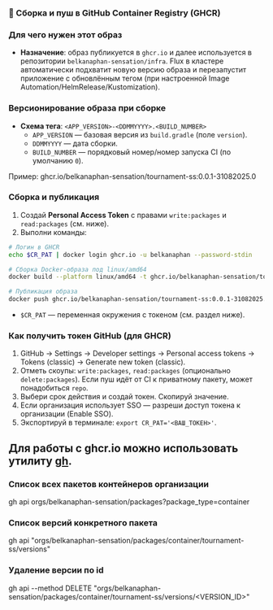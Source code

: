 ### 🔹 Сборка и пуш в GitHub Container Registry (GHCR)

### Для чего нужен этот образ
- **Назначение**: образ публикуется в `ghcr.io` и далее используется в репозитории `belkanaphan-sensation/infra`. Flux в кластере автоматически подхватит новую версию образа и перезапустит приложение с обновлённым тегом (при настроенной Image Automation/HelmRelease/Kustomization).

### Версионирование образа при сборке
- **Схема тега**: `<APP_VERSION>-<DDMMYYYY>.<BUILD_NUMBER>`
  - `APP_VERSION` — базовая версия из `build.gradle` (поле `version`).
  - `DDMMYYYY` — дата сборки.
  - `BUILD_NUMBER` — порядковый номер/номер запуска CI (по умолчанию `0`).

Пример: ghcr.io/belkanaphan-sensation/tournament-ss:0.0.1-31082025.0

### Сборка и публикация
1. Создай **Personal Access Token** с правами `write:packages` и `read:packages` (см. ниже).
2. Выполни команды:

```bash
# Логин в GHCR
echo $CR_PAT | docker login ghcr.io -u belkanaphan --password-stdin

# Сборка Docker-образа под linux/amd64
docker build --platform linux/amd64 -t ghcr.io/belkanaphan-sensation/tournament-ss:0.0.1-31082025.0 .

# Публикация образа
docker push ghcr.io/belkanaphan-sensation/tournament-ss:0.0.1-31082025.0
```

- `$CR_PAT` — переменная окружения с токеном (см. раздел ниже).

### Как получить токен GitHub (для GHCR)
1. GitHub → Settings → Developer settings → Personal access tokens → Tokens (classic) → Generate new token (classic).
2. Отметь скоупы: `write:packages`, `read:packages` (опционально `delete:packages`). Если пуш идёт от CI к приватному пакету, может понадобиться `repo`.
3. Выбери срок действия и создай токен. Скопируй значение.
4. Если организация использует SSO — разреши доступ токена к организации (Enable SSO).
5. Экспортируй в терминале: `export CR_PAT='<ВАШ_ТОКЕН>'`.

## Для работы с ghcr.io можно использовать утилиту [gh](https://github.com/cli/cli).

### Список всех пакетов контейнеров организации
gh api orgs/belkanaphan-sensation/packages?package_type=container

### Список версий конкретного пакета
gh api "orgs/belkanaphan-sensation/packages/container/tournament-ss/versions"

### Удаление версии по id
gh api --method DELETE "orgs/belkanaphan-sensation/packages/container/tournament-ss/versions/<VERSION_ID>"
